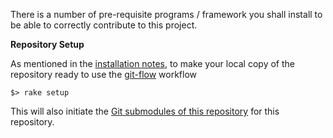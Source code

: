 There is a number of pre-requisite programs / framework you shall install to be able to correctly contribute to this project.


__Repository Setup__

As mentioned in the [installation notes](../setup/install.md), to make your local copy of the repository ready to use the [git-flow](https://github.com/nvie/gitflow) workflow

    $> rake setup

This will also initiate the [Git submodules of this repository](.gitmodules) for this repository.
